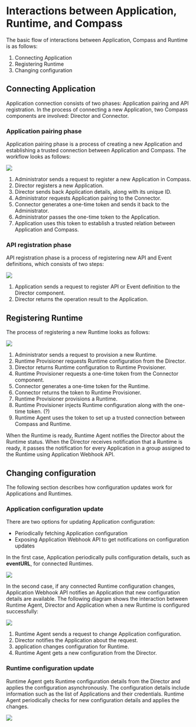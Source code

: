 # Interactions between Application, Runtime, and Compass

The basic flow of interactions between Application, Compass and Runtime is as follows:
1. Connecting Application
2. Registering Runtime
3. Changing configuration

## Connecting Application

Application connection consists of two phases: Application pairing and API registration. In the process of connecting a new Application, two Compass components are involved: Director and Connector.

### Application pairing phase

Application pairing phase is a process of creating a new Application and establishing a trusted connection between Application and Compass. The workflow looks as follows:

![](./assets/app-pairing.svg)

1. Administrator sends a request to register a new Application in Compass.
2. Director registers a new Application.
3. Director sends back Application details, along with its unique ID.
4. Administrator requests Application pairing to the Connector.
5. Connector generates a one-time token and sends it back to the Administrator.
6. Administrator passes the one-time token to the Application.
7. Application uses this token to establish a trusted relation between Application and Compass.

### API registration phase

API registration phase is a process of registering new API and Event definitions, which consists of two steps:

![](./assets/api-registration.svg)

1. Application sends a request to register API or Event definition to the Director component.
2. Director returns the operation result to the Application.

## Registering Runtime

The process of registering a new Runtime looks as follows:

![](./assets/runtime-creation.svg)

1. Administrator sends a request to provision a new Runtime.
2. Runtime Provisioner requests Runtime configuration from the Director.
3. Director returns Runtime configuration to Runtime Provisioner.
4. Runtime Provisioner requests a one-time token from the Connector component.
5. Connector generates a one-time token for the Runtime.
6. Connector returns the token to Runtime Provisioner.
7. Runtime Provisioner provisions a Runtime.
8. Runtime Provisioner injects Runtime configuration along with the one-time token. (?)
9. Runtime Agent uses the token to set up a trusted connection between Compass and Runtime.

When the Runtime is ready, Runtime Agent notifies the Director about the Runtime status. When the Director receives notification that a Runtime is ready, it passes the notification for every Application in a group assigned to the Runtime using Application Webhook API.

## Changing configuration

The following section describes how configuration updates work for Applications and Runtimes.

### Application configuration update

There are two options for updating Application configuration:
- Periodically fetching Application configuration
- Exposing Application Webhook API to get notifications on configuration updates

In the first case, Application periodically pulls configuration details, such as **eventURL**, for connected Runtimes.

![](./assets/app-configuration-update.svg)

In the second case, if any connected Runtime configuration changes, Application Webhook API notifies an Application that new configuration details are available. The following diagram shows the interaction between Runtime Agent, Director and Application when a new Runtime is configured successfully:

![](./assets/runtime-notification.svg)

1. Runtime Agent sends a request to change Application configuration.
2. Director notifies the Application about the request.
3. application changes configuration for Runtime.
4. Runtime Agent gets a new configuration from the Director.

### Runtime configuration update

Runtime Agent gets Runtime configuration details from the Director and applies the configuration asynchronously. The configuration details include information such as the list of Applications and their credentials. Runtime Agent periodically checks for new configuration details and applies the changes.

![](./assets/runtime-configuration-update.svg)
